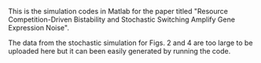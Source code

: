 This is the simulation codes in Matlab for the paper titled "Resource Competition-Driven Bistability and Stochastic Switching Amplify Gene Expression Noise". 

The data from the stochastic simulation for Figs. 2 and 4 are too large to be uploaded here but it can been easily generated by running the code. 
